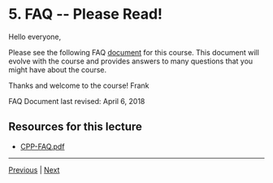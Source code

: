 # 5. FAQ -- Please Read!

Hello everyone,

Please see the following FAQ [document](https://beatlesm.s3.us-west-1.amazonaws.com/beginning-cpp-programming-from-beginner-to-beyond/CPP-FAQ.pdf) for this course.
This document will evolve with the course and provides answers to many questions that you might have about the course.

Thanks and welcome to the course!
Frank

FAQ Document last revised: April 6, 2018


##  Resources for this lecture

-   [CPP-FAQ.pdf](https://beatlesm.s3.us-west-1.amazonaws.com/beginning-cpp-programming-from-beginner-to-beyond/CPP-FAQ.pdf)

---

[Previous](./3_Modern-C%2B%2B-and-the-C%2B%2B-Standard.md) | [Next]()
